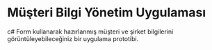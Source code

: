 
# Müşteri Bilgi Yönetim Uygulaması

c# Form kullanarak hazırlanmış müşteri ve şirket bilgilerini görüntüleyebileceğiniz bir uygulama prototibi.

